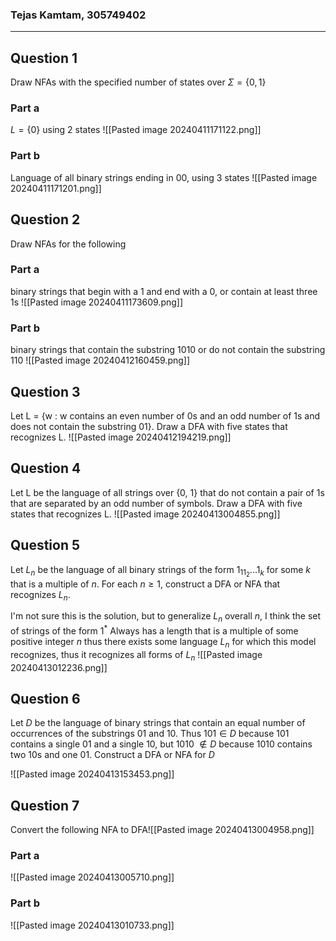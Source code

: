 ### Tejas Kamtam, 305749402
---

## Question 1
Draw NFAs with the specified number of states over $\Sigma=\{0,1\}$
### Part a
$L=\{0\}$ using 2 states
![[Pasted image 20240411171122.png]]
### Part b
Language of all binary strings ending in 00, using 3 states
![[Pasted image 20240411171201.png]]
## Question 2
Draw NFAs for the following
### Part a
binary strings that begin with a 1 and end with a 0, or contain at least three 1s
![[Pasted image 20240411173609.png]]
### Part b
binary strings that contain the substring 1010 or do not contain the substring 110
![[Pasted image 20240412160459.png]]
## Question 3
Let L = {w : w contains an even number of 0s and an odd number of 1s and does not contain the substring 01}. Draw a DFA with five states that recognizes L.
![[Pasted image 20240412194219.png]]
## Question 4
Let L be the language of all strings over {0, 1} that do not contain a pair of 1s that are separated by an odd number of symbols. Draw a DFA with five states that recognizes L.
![[Pasted image 20240413004855.png]]
## Question 5
Let $L_n$ be the language of all binary strings of the form $1_11_2...1_k$ for some $k$ that is a multiple of $n$. For each $n\ge 1$, construct a DFA or NFA that recognizes $L_n$.

I'm not sure this is the solution, but to generalize $L_n$ overall $n$, I think the set of strings of the form $1^*$ Always has a length that is a multiple of some positive integer $n$ thus there exists some language $L_n$ for which this model recognizes, thus it recognizes all forms of $L_n$
![[Pasted image 20240413012236.png]]
## Question 6
Let $D$ be the language of binary strings that contain an equal number of occurrences of the substrings $01$ and $10$. Thus $101 \in D$ because $101$ contains a single $01$ and a single $10$, but $1010$ $\notin D$ because $1010$ contains two $10$s and one $01$. Construct a DFA or NFA for $D$

![[Pasted image 20240413153453.png]]
## Question 7
Convert the following NFA to DFA![[Pasted image 20240413004958.png]]
### Part a
![[Pasted image 20240413005710.png]]
### Part b
![[Pasted image 20240413010733.png]]
